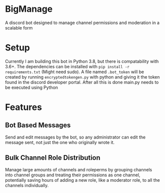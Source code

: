 # BigManage
A discord bot designed to manage channel permissions and moderation in a scalable form

# Setup
Currently I am building this bot in Python 3.8, but there is compatability with 3.6+.
The dependencies can be installed with `pip install -r requirements.txt` (Might need sudo).
A file named `.bot_token` will be created by running `encryptedtokengen.py` with python and giving it the token found in the discord developer portal.
After all this is done main.py needs to be executed using Python

# Features

## Bot Based Messages
Send and edit messages by the bot, so any administrator can edit the message sent, not just the one who originally wrote it.

## Bulk Channel Role Distribution
Manage large amounts of channels and roleperms by grouping channels into channel groups and treating their permissions as one channel, potentially saving hours of adding a new role, like a moderator role, to all the channels individually.
